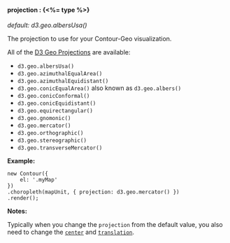 #### **projection** : {<%= type %>}

*default: d3.geo.albersUsa()*

The projection to use for your Contour-Geo visualization.

All of the [D3 Geo Projections](https://github.com/mbostock/d3/wiki/Geo-Projections) are available:

* `d3.geo.albersUsa()`
* `d3.geo.azimuthalEqualArea()`
* `d3.geo.azimuthalEquidistant()`
* `d3.geo.conicEqualArea()` also known as `d3.geo.albers()`
* `d3.geo.conicConformal()`
* `d3.geo.conicEquidistant()`
* `d3.geo.equirectangular()`
* `d3.geo.gnomonic()`
* `d3.geo.mercator()`
* `d3.geo.orthographic()`
* `d3.geo.stereographic()`
* `d3.geo.transverseMercator()`


**Example:**

	new Contour({
		el: '.myMap'
	})
	.choropleth(mapUnit, { projection: d3.geo.mercator() })
	.render();

<!-- TODO: *[Try it.](<%= jsFiddleLink %>)* -->

**Notes:**

Typically when you change the `projection` from the default value, you also need to change the [`center`](#geo_config-geo_config/config.choropleth.center) and [`translation`](#geo_config-geo_config/config.choropleth.translation).

